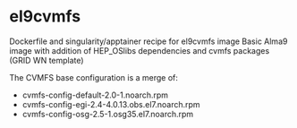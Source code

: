 # el9cvmfs

Dockerfile and singularity/apptainer recipe for el9cvmfs image
Basic Alma9 image with addition of HEP_OSlibs dependencies and cvmfs packages (GRID WN template)

The CVMFS base configuration is a merge of:  
* cvmfs-config-default-2.0-1.noarch.rpm  
* cvmfs-config-egi-2.4-4.0.13.obs.el7.noarch.rpm  
* cvmfs-config-osg-2.5-1.osg35.el7.noarch.rpm  


